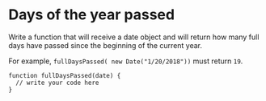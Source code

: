 # Days of the year passed
 Write a function that will receive a date object and will return how many full days have passed since the beginning of the current year.

For example, `fullDaysPassed( new Date("1/20/2018"))` must return `19`.

```
function fullDaysPassed(date) {
  // write your code here
}
```

